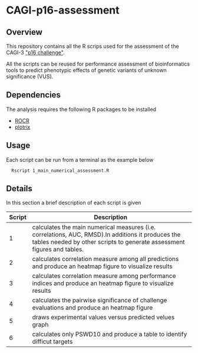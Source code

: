 # CAGI-p16-assessment

## Overview

This repository contains all the R scrips used for the assessment of the CAGI-3 ["p16 challenge"](https://genomeinterpretation.org/content/predict-how-variants-p16-tumor-suppressor-protein-affect-cell-proliferation).

All the scripts can be reused for performance assessment of bioinformatics tools to predict phenotypic effects of genetic variants of unknown significance (VUS).

## Dependencies
The analysis requires the following R packages to be installed

* [ROCR](https://cran.r-project.org/web/packages/ROCR/index.html)
* [plotrix](https://cran.r-project.org/web/packages/plotrix/index.html)

## Usage

Each script can be run from a terminal as the example below

``` 
  Rscript 1_main_numerical_assessment.R 
```

## Details

In this section a brief description of each script is given

Script | Description
------------ | -------------
1 | calculates the main numerical measures (i.e. correlations, AUC, RMSD).In additions it produces the tables needed by other scripts to generate assessment figures and tables.
2 | calculates correlation measure among all predictions and produce an heatmap figure to visualize results
3 | calculates correlation measure among performance indices and produce an heatmap figure to visualize results
4 | calculates the pairwise significance of challenge evaluations and produce an heatmap figure
5 | draws experimental values versus predicted velues graph
6 | calculates only PSWD10 and produce a table to identify difficut targets
